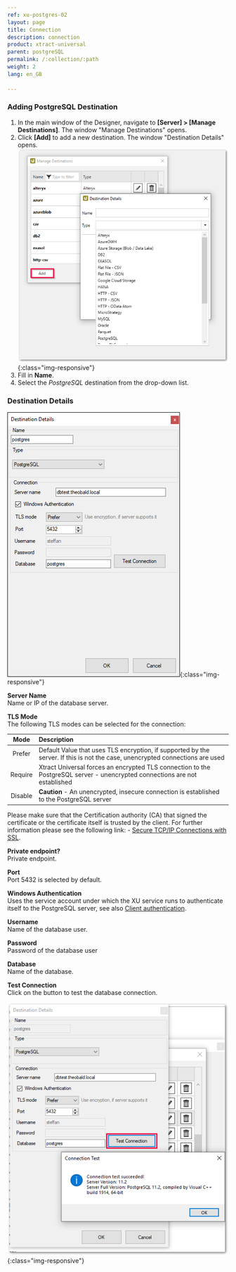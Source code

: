 ```yaml
---
ref: xu-postgres-02
layout: page
title: Connection
description: connection
product: xtract-universal
parent: postgreSQL
permalink: /:collection/:path
weight: 2
lang: en_GB

---
```

### Adding PostgreSQL Destination
1. In the main window of the Designer, navigate to **[Server] > [Manage Destinations]**. The window "Manage Destinations" opens.
2. Click **[Add]** to add a new destination. The window "Destination Details" opens.
![XU_MySQL_Destination](/img/content/add-select-destination.png){:class="img-responsive"}
3. Fill in **Name**.
4. Select the *PostgreSQL* destination from the drop-down list.

### Destination Details

![DESTINATION DETAILS](/img/content/xu/postgres_destination_details.png){:class="img-responsive"}

**Server Name**<br>
Name or IP of the database server.

**TLS Mode**<br>
The following TLS modes can be selected for the connection:

|Mode|Description
|:--:|:---|
| Prefer | Default Value that uses TLS encryption, if supported by the server. If this is not the case, unencrypted connections are used|
| Require | Xtract Universal forces an encrypted TLS connection to the PostgreSQL server - unencrypted connections are not established |
| Disable |**Caution** - An unencrypted, insecure connection is established to the PostgreSQL server |

Please make sure that the Certification authority (CA) that signed the certificate or the certificate itself is trusted by the client.
For further information please see the following link: - [Secure TCP/IP Connections with SSL](https://www.postgresql.org/docs/11/ssl-tcp.html).

**Private endpoint?**<br>
Private endpoint.

**Port**<br>
Port 5432 is selected by default.

**Windows Authentication**<br>
Uses the service account under which the XU service runs to authenticate itself to the PostgreSQL server, see also [Client authentication](https://www.postgresql.org/docs/11/client-authentication.html).

**Username**<br>
Name of the database user.

**Password**<br>
Password of the database user

**Database**<br>
Name of the database.

**Test Connection**<br>
Click on the button to test the database connection.

![DESTINATION DETAILS](/img/content/xu/postgres_test_connection.png){:class="img-responsive"}

